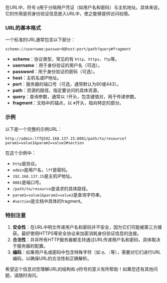 在URL中，符号 `@`用于分隔用户凭证（如用户名和密码）与主机地址。具体来说，它的作用是将身份验证信息嵌入URL中，使之能够提供访问权限。

### URL的基本格式

一个标准的URL通常包含以下部分：

```
scheme://username:password@host:port/path?query#fragment
```

- **scheme**：协议类型，常见的有 `http`、`https`、`ftp`等。
- **username**：用于身份验证的用户名（可选）。
- **password**：用于身份验证的密码（可选）。
- **host**：主机名或IP地址。
- **port**：服务器的端口号（可选，通常默认为80或443）。
- **path**：资源的路径，指定要访问的具体资源。
- **query**：查询参数，通常以 `?`开头，包含键值对，用于传递参数。
- **fragment**：文档中的锚点，以 `#`开头，指向特定的部分。

### 示例

以下是一个完整的示例URL：

```
http://admin:lff@192.168.137.15:8081/path/to/resource?param1=value1&param2=value2#section
```

在这个示例中：

- `http`是协议。
- `admin`是用户名，`lff`是密码。
- `192.168.137.15`是主机IP地址。
- `8081`是端口号。
- `/path/to/resource`是请求的具体路径。
- `param1=value1&param2=value2`是查询字符串。
- `#section`是文档中具体的fragment。

### 特别注意

1. **安全性**：在URL中明文传递用户名和密码并不安全，因为它们可能被第三方捕获。最好使用HTTPS等安全协议来加密消耗身份验证信息的连接。
2. **合法性**：并非所有HTTP服务器都支持通过URL传递用户名和密码，具体取决于服务器的配置。
3. **编码**：如果用户名或密码中包含特殊字符（如 `@`、`:`等），需要对它们进行URL编码，以确保URL的合法性和正确解析。

希望这个信息对您理解URL的结构和 `@`符号的意义有所帮助！如果您还有其他问题，请随时询问。
